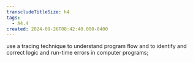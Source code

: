 ```yaml
---
transcludeTitleSize: h4
tags:
  - A4.4
created: 2024-09-26T08:42:40.000-0400
---
```

use a tracing technique to understand program flow and to identify and correct logic and run-time errors in computer programs;